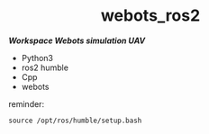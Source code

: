 <h1 align=center>
  webots_ros2
</h1>

***Workspace Webots simulation UAV***

* Python3
* ros2 humble
* Cpp
* webots


reminder:

```
source /opt/ros/humble/setup.bash 
```
